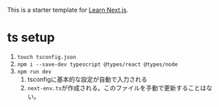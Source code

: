 This is a starter template for [Learn Next.js](https://nextjs.org/learn).

# ts setup

1. `touch tsconfig.json`
2. `npm i --save-dev typescript @types/react @types/node`
3. `npm run dev`
   1. tsconfigに基本的な設定が自動で入力される
   2. `next-env.ts`が作成される。このファイルを手動で更新することはない。